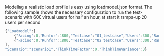 Modeling a realistic load profile is easy using loadmodel.json format. The following sample shows the necessary configuration to run the test-scenario with 600 virtual users for half an hour, at start it ramps-up 20 users per second:

```javascript
{"Loadmodel":[
	{"Pacing":0,"Runfor":1800,"Testcase":"01_testcase","Users":300,"Rampup":0.1},
	{"Pacing":0,"Runfor":1800,"Testcase":"02_testcase","Users":300,"Rampup":0.1}
],
"Scenario":"scenario1","ThinkTimeFactor":0,"ThinkTimeVariance":0}
```

